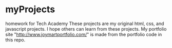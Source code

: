 # myProjects
homework for Tech Academy
These projects are my original html, css, and javascript projects.
I hope others can learn from these projects. 
My portfolio site "http://www.joymartportfolio.com/" is made from the portfolio code in this repo.
